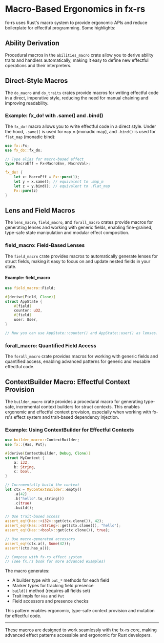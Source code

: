 # Macro-Based Ergonomics in fx-rs

fx-rs uses Rust's macro system to provide ergonomic APIs and reduce boilerplate for effectful programming. Some highlights:

## Ability Derivation

Procedural macros in the `abilities_macro` crate allow you to derive ability traits and handlers automatically, making it easy to define new effectful operations and their interpreters.

## Direct-Style Macros

The `do_macro` and `do_traits` crates provide macros for writing effectful code in a direct, imperative style, reducing the need for manual chaining and improving readability.

### Example: fx_do! with .same() and .bind()

The `fx_do!` macro allows you to write effectful code in a direct style. Under the hood, `.same()` is used for `map_m` (monadic map), and `.bind()` is used for `flat_map` (monadic bind):

```rust
use fx::Fx;
use fx_do::fx_do;

// Type alias for macro-based effect
type MacroEff = Fx<MacroEnv, MacroVal>;

fx_do! {
    let x: MacroEff = Fx::pure(1);
    let y = x.same(); // equivalent to .map_m
    let z = y.bind(); // equivalent to .flat_map
    Fx::pure(z)
}
```

## Lens and Field Macros

The `lens_macro`, `field_macro`, and `forall_macro` crates provide macros for generating lenses and working with generic fields, enabling fine-grained, type-safe state manipulation and modular effect composition.

### field_macro: Field-Based Lenses

The `field_macro` crate provides macros to automatically generate lenses for struct fields, making it easy to focus on and update nested fields in your state.

#### Example: field_macro

```rust
use field_macro::Field;

#[derive(Field, Clone)]
struct AppState {
    #[field]
    counter: u32,
    #[field]
    user: User,
}

// Now you can use AppState::counter() and AppState::user() as lenses.
```

### forall_macro: Quantified Field Access

The `forall_macro` crate provides macros for working with generic fields and quantified access, enabling advanced patterns for generic and reusable effectful code.

## ContextBuilder Macro: Effectful Context Provision

The `builder_macro` crate provides a procedural macro for generating type-safe, incremental context builders for struct contexts. This enables ergonomic and effectful context provision, especially when working with fx-rs's effect system and trait-based dependency injection.

### Example: Using ContextBuilder for Effectful Contexts

```rust
use builder_macro::ContextBuilder;
use fx::{Has, Put};

#[derive(ContextBuilder, Debug, Clone)]
struct MyContext {
    a: i32,
    b: String,
    c: bool,
}

// Incrementally build the context
let ctx = MyContextBuilder::empty()
    .a(42)
    .b("hello".to_string())
    .c(true)
    .build();

// Use trait-based access
assert_eq!(Has::<i32>::get(ctx.clone()), 42);
assert_eq!(Has::<String>::get(ctx.clone()), "hello");
assert_eq!(Has::<bool>::get(ctx.clone()), true);

// Use macro-generated accessors
assert_eq!(ctx.a(), Some(42));
assert!(ctx.has_a());

// Compose with fx-rs effect system
// (see fx.rs book for more advanced examples)
```

The macro generates:

- A builder type with `put_*` methods for each field
- Marker types for tracking field presence
- `build()` method (requires all fields set)
- Trait impls for `Has` and `Put`
- Field accessors and presence checks

This pattern enables ergonomic, type-safe context provision and mutation for effectful code.

______________________________________________________________________

These macros are designed to work seamlessly with the fx-rs core, making advanced effect patterns accessible and ergonomic for Rust developers.
